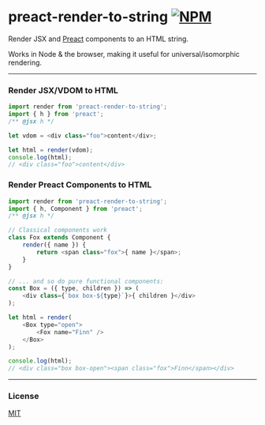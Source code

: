 # preact-render-to-string [![NPM](http://img.shields.io/npm/v/preact-render-to-string.svg)](https://www.npmjs.com/package/preact-render-to-string)

Render JSX and [Preact] components to an HTML string.

Works in Node & the browser, making it useful for universal/isomorphic rendering.


---


### Render JSX/VDOM to HTML

```js
import render from 'preact-render-to-string';
import { h } from 'preact';
/** @jsx h */

let vdom = <div class="foo">content</div>;

let html = render(vdom);
console.log(html);
// <div class="foo">content</div>
```


### Render Preact Components to HTML

```js
import render from 'preact-render-to-string';
import { h, Component } from 'preact';
/** @jsx h */

// Classical components work
class Fox extends Component {
	render({ name }) {
		return <span class="fox">{ name }</span>;
	}
}

// ... and so do pure functional components:
const Box = ({ type, children }) => (
	<div class={`box box-${type}`}>{ children }</div>
);

let html = render(
	<Box type="open">
		<Fox name="Finn" />
	</Box>
);

console.log(html);
// <div class="box box-open"><span class="fox">Finn</span></div>
```


---


### License

[MIT]


[Preact]: https://github.com/developit/preact
[MIT]: http://choosealicense.com/licenses/mit/
